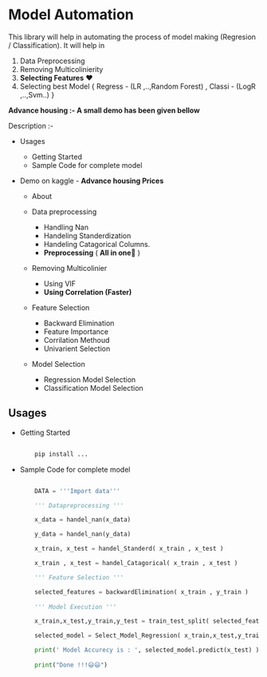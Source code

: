 # Model Automation

This library  will help in automating the process of model making (Regresion / Classification).
It will help in
1. Data Preprocessing
2. Removing Multicolinierity
3. **Selecting Features** ❤
4. Selecting best Model { Regress - (LR ,..,Random Forest) , Classi - (LogR ,..,Svm..) }

**Advance housing :- A small demo has been given bellow** 


Description :-

* Usages
    * Getting Started
    * Sample Code for complete model
* Demo on kaggle - **Advance housing Prices**

    * About

    * Data preprocessing
        * Handling Nan
        * Handeling Standerdization
        * Handeling Catagorical Columns. 
        * **Preprocessing** ( **All in one🤔** )

    * Removing Multicolinier
        * Using VIF
        * **Using Correlation (Faster)**

    * Feature Selection
        * Backward Elimination
        * Feature Importance
        * Corrilation Methoud
        * Univarient Selection

    * Model Selection
        * Regression Model Selection
        * Classification Model Selection


## **Usages**

* Getting Started

    ~~~python

        pip install ...

    ~~~

* Sample Code for complete model

    ~~~python

        DATA = '''Import data'''

        ''' Datapreprocessing '''

        x_data = handel_nan(x_data)

        y_data = handel_nan(y_data)

        x_train, x_test = handel_Standerd( x_train , x_test )

        x_train , x_test = handel_Catagorical( x_train , x_test )

        ''' Feature Selection '''

        selected_features = backwardElimination( x_train , y_train )
        
        ''' Model Execution '''

        x_train,x_test,y_train,y_test = train_test_split( selected_features , y_train, test_size=0.2, random_state=1 )

        selected_model = Select_Model_Regression( x_train,x_test,y_train,y_test )

        print(' Model Accurecy is : ', selected_model.predict(x_test) )
        
        print("Done !!!😃😃")

    ~~~

